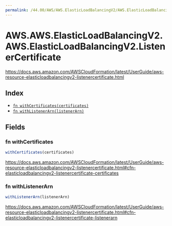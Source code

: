 ```yaml
---
permalink: /44.00/AWS/AWS.ElasticLoadBalancingV2/AWS.ElasticLoadBalancingV2.ListenerCertificate/
---
```


# AWS.AWS.ElasticLoadBalancingV2.AWS.ElasticLoadBalancingV2.ListenerCertificate

https://docs.aws.amazon.com/AWSCloudFormation/latest/UserGuide/aws-resource-elasticloadbalancingv2-listenercertificate.html

## Index

* [`fn withCertificates(certificates)`](#fn-withcertificates)
* [`fn withListenerArn(listenerArn)`](#fn-withlistenerarn)

## Fields

### fn withCertificates

```ts
withCertificates(certificates)
```

https://docs.aws.amazon.com/AWSCloudFormation/latest/UserGuide/aws-resource-elasticloadbalancingv2-listenercertificate.html#cfn-elasticloadbalancingv2-listenercertificate-certificates

### fn withListenerArn

```ts
withListenerArn(listenerArn)
```

https://docs.aws.amazon.com/AWSCloudFormation/latest/UserGuide/aws-resource-elasticloadbalancingv2-listenercertificate.html#cfn-elasticloadbalancingv2-listenercertificate-listenerarn